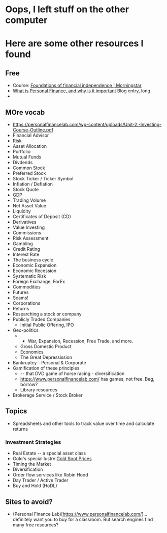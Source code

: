 # Oops, I left stuff on the other computer

# Here are some other resources I found

## Free

* Course: [Foundations of financial independence | Morningstar](https://www.morningstar.com.au/insights/personal-finance/244572/introducing-our-investing-course-foundations-of-financial-independence) 
* [What is Personal Finance, and why is it important](https://www.investopedia.com/terms/p/personalfinance.asp) Blog entry, long
* 

## MOre vocab

* https://personalfinancelab.com/wp-content/uploads/Unit-2.-Investing-Course-Outline.pdf
* Financial Advisor
* Risk
* Asset Allocation
* Portfolio
* Mutual Funds
* Divdends
* Common Stock
* Preferred Stock
* Stock Ticker / Ticker Symbol
* Inflation / Deflation
* Stock Quote
* GDP
* Trading Volume
* Net Asset Value
* Liquidity
* Certificates of Deposit (CD) 
* Derivatives
* Value Investing
* Commissions
* Risk Assessment
* Gambling
* Credit Rating
* Interest Rate
* The business cycle
* Economic Expansion
* Economic Recession
* Systematic Risk
* Foreign Exchange, ForEx
* Commodities
* Futures
* Scams!
* Corporations
* Returns
* Researching a stock or company
* Publicly Traded Companies
    * Initial Public Offering, IPO
* Geo-politics 
    * - War, Expansion, Recession, Free Trade, and more. 
    * Gross Domestic Product
    * Economics
    * The Great Depressission
* Bankruptcy - Personal & Corporate
* Gamification of these principles 
    * -- that DVD game of horse racing - diversification
    * https://www.personalfinancelab.com/ has games, not free. Beg, borrow? 
    * Library resources
* Brokerage Service / Stock Broker

## Topics

* Spreadsheets and other tools to track value over time and calculate returns

###  Investment Strategies

* Real Estate -- a special asset class
* Gold's special lustre [Gold Spot Prices](https://www.kitco.com/price/precious-metals/gold)
* Timing the Market
* Diversification
* Order flow services like Robin Hood
* Day Trader / Active Trader
* Buy and Hold (HoDL)

## Sites to avoid?

* (Personal Finance Lab)[https://www.personalfinancelab.com/]... definitely want you to buy for a classroom. But search engines find many free resources?
